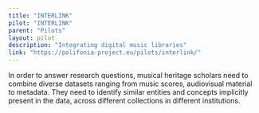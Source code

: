 ```yaml
---
title: "INTERLINK"
pilot: "INTERLINK"
parent: "Pilots"
layout: pilot
description: "Integrating digital music libraries"
link: "https://polifonia-project.eu/pilots/interlink/"
--- 
```

In order to answer research questions, musical heritage scholars need to combine diverse datasets ranging from music scores, audiovisual material to metadata. They need to identify similar entities and concepts implicitly present in the data, across different collections in different institutions.
